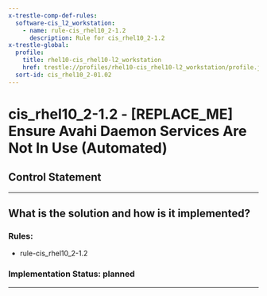 ```yaml
---
x-trestle-comp-def-rules:
  software-cis_l2_workstation:
    - name: rule-cis_rhel10_2-1.2
      description: Rule for cis_rhel10_2-1.2
x-trestle-global:
  profile:
    title: rhel10-cis_rhel10-l2_workstation
    href: trestle://profiles/rhel10-cis_rhel10-l2_workstation/profile.json
  sort-id: cis_rhel10_2-01.02
---
```


# cis_rhel10_2-1.2 - \[REPLACE_ME\] Ensure Avahi Daemon Services Are Not In Use (Automated)

## Control Statement

______________________________________________________________________

## What is the solution and how is it implemented?

<!-- For implementation status enter one of: implemented, partial, planned, alternative, not-applicable -->

<!-- Note that the list of rules under ### Rules: is read-only and changes will not be captured after assembly to JSON -->

<!-- Add control implementation description here for control: cis_rhel10_2-1.2 -->

### Rules:

  - rule-cis_rhel10_2-1.2

### Implementation Status: planned

______________________________________________________________________
